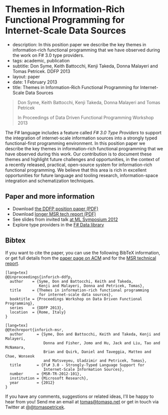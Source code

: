 # Themes in Information-Rich Functional Programming for Internet-Scale Data Sources


 - description: In this position paper we describe the key themes in information-rich functional programming 
      that we have observed during the work on F# 3.0 type providers.
 - tags: academic, publication
 - subtitle: Don Syme, Keith Battocchi, Kenji Takeda, Donna Malayeri and Tomas Petricek. DDFP 2013
 - layout: paper
 - date: 1 February 2013
 - title: Themes in Information-Rich Functional Programming for Internet-Scale Data Sources

> Don Syme, Keith Battocchi, Kenji Takeda, Donna Malayeri and Tomas Petricek 
>
> In Proceedings of Data Driven Functional Programming Workshop 2013
  
The F# language includes a feature called _F# 3.0 Type Providers_ to support the integration 
of internet-scale information sources into a strongly typed functional-first programming 
environment. 
In this position paper we describe the key themes in information-rich functional programming 
that we have observed during this work. Our contribution is to document these themes and 
highlight future challenges and opportunities, in the context of a recently released, 
practical, open-source system for information-rich functional programming. We believe that 
this area is rich in excellent opportunities for future language and tooling research, 
information-space integration and schematization techniques. 

## Paper and more information

 - Download [the DDFP position paper (PDF)](inforich-ddfp.pdf)
 - Download [longer MSR tech report (PDF)](inforich-msr.pdf)
 - See slides from invited talk [at ML Symposium 2012](ml-talk.pdf)
 - Explore type providers in the [F# Data library](http://fsharp.github.io/FSharp.Data/) 

## <a id="cite">Bibtex</a>
If you want to cite the paper, you can use the following BibTeX information, or
get full details from the [paper page on ACM](http://dl.acm.org/citation.cfm?id=2429378) and
for the [MSR technical report](http://research.microsoft.com/apps/pubs/default.aspx?id=173076).

    [lang=tex]
    @@inproceedings{inforich-ddfp,
      author    = {Syme, Don and Battocchi, Keith and Takeda, 
                   Kenji and Malayeri, Donna and Petricek, Tomas},
      title     = {Themes in information-rich functional programming 
                   for internet-scale data sources},
      booktitle = {Proceedings Workshop on Data Driven Functional Programming},
      series    = {DDFP 2013},
      location  = {Rome, Italy}
    } 

<span></span>

    [lang=tex]
    @@techreport{inforich-msr,
      author      = {Syme, Don and Battocchi, Keith and Takeda, Kenji and Malayeri, 
                     Donna and Fisher, Jomo and Hu, Jack and Liu, Tao and McNamara, 
                     Brian and Quirk, Daniel and Taveggia, Matteo and Chae, Wonseok 
                     and Matsveyeu, Uladzimir and Petricek, Tomas},
      title       = {F\# 3.0 - Strongly-Typed Language Support for 
                     Internet-Scale Information Sources},
      number      = {MSR-TR-2012-101},
      institution = {Microsoft Research},
      year        = {2012}
    }


If you have any comments, suggestions or related ideas, I'll be happy to 
hear from you! Send me an email at [tomas@tomasp.net](mailto:tomas@tomasp.net)
or get in touch via Twitter at [@@tomaspetricek](http://twitter.com/tomaspetricek).
